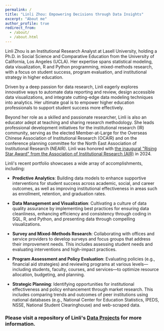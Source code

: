 ```yaml
---
permalink: /
title: "Linli Zhou: Empowering Decisions through Data Insights"
excerpt: "About me"
author_profile: true
redirect_from: 
  - /about/
  - /about.html
---
```


Linli Zhou is an Institutional Research Analyst at Lasell University, holding a Ph.D. in Social Science and Comparative Education from the University of California, Los Angeles (UCLA). Her expertise spans statistical modeling, data visualization, R and Python programming, mixed-methods research, with a focus on student success, program evaluation, and institutional strategy in higher education.

Driven by a deep passion for data research, Linli eagerly explores innovative ways to automate data reporting and review, design accessible data visualizations, and integrate cutting-edge data modeling techniques into analytics. Her ultimate goal is to empower higher education professionals to support student success more effectively.

Beyond her role as a skilled and passionate researcher, Linli is also an educator adept at teaching and sharing research methodology. She leads professional development initiatives for the institutional research (IR) community, serving as the elected Member-at-Large for the Overseas Chinese Association of Institutional Research (OCAIR) and on the conference planning committee for the North East Association of Institutional Research (NEAIR). Linli was honored with [the inaugural "Rising Star Award" from the Association of Institutional Research (AIR)](https://www.airweb.org/resources/awards-scholarships/awards/Rising-Star) in 2024.

Linli's recent portfolio showcases a wide array of accomplishments, including:

- **Predictive Analytics**: Building data models to enhance supportive interventions for student success across academic, social, and career outcomes, as well as improving institutional effectiveness in areas such as enrollment, retention, and graduation rates.

- **Data Management and Visualization**: Cultivating a culture of data quality assurance by implementing best practices for ensuring data cleanliness, enhancing efficiency and consistency through coding in SQL, R, and Python, and presenting data through compelling visualizations.

- **Survey and Mixed-Methods Research**: Collaborating with offices and service providers to develop surveys and focus groups that address their improvement needs. This includes assessing student needs and evaluating interventions and high-impact practices.
  
- **Program Assessment and Policy Evaluation**: Evaluating policies (e.g., financial aid strategies) and reviewing programs at various levels—including students, faculty, courses, and services—to optimize resource allocation, budgeting, and planning.
  
<!--- - **University Strategic Planning:** Analyzing faculty([dashboard](https://ym205k-linli.shinyapps.io/FacultyTenureAnalysis/)) workload and performance, strategically discontinuing or launching programs, and studying student flows.-->

<!--- **Federal Reporting and Board of Trustees' Overview KPIs:** Conducting historical analysis and regression modeling for student admissions, enrollment, financial aid, retention, completion, satisfaction, and career outcomes.-->
  
- **Strategic Planning**: Identifying opportunities for institutional effectiveness and policy enhancement through market research. This includes comparing trends and outcomes of peer institutions using national databases (e.g., National Center for Education Statistics, IPEDS, NSSE, National Student Clearinghouse) and web-scraped data.

### Please visit a repository of Linli's [Data Projects](https://github.com/ZhouLinli/RCodes4DataAnalystics) for more information.

<!--**|Topics|Methodology|-->
<!--**|--------|------|-->
<!--**|[Program Evaluation](https://github.com/ZhouLinli/IR-Projects/blob/main/Survey%20Assessment/BAMsurvey.pdf)|Data Visualization (Infographics)|-->
<!--**|[Satisfaction Studies](https://github.com/ZhouLinli/IR-Projects/blob/main/Survey%20Assessment/ParentSurvey.pdf)|Survey Design and Analysis|-->



<!--hide below-->
<!--format is: | []()    |  |    |-->

<!--**| [Faculty Tenure](https://ym205k-linli.shinyapps.io/FacultyTenureAnalysis/)    | Interactive Viz (R Shiny)   | How has the proportion of tenure-line faculty changed during 2016-2021 for faculty with different rank, racial, sex, and across departments?    |-->

<!--**| [Data Integrity](https://github.com/ZhouLinli/IR-Projects/blob/main/Program%20Evaluation/LMSCanvasAccuracy.md)    | Database Cross-checking  | Validating Data in the learning management system Canvas and Registrar database   |-->

<!--**| [Impact of Placement](https://github.com/ZhouLinli/IR-Projects/blob/main/Data%20Reporting/AggregateData.Viz.md)    | Course Evaluation | How did the change in placement methods impact placement into transfer-level English?                          |-->
<!--**| [Major/Minor Courses](https://github.com/ZhouLinli/IR-Projects/blob/main/Program%20Evaluation/CourseReq.md)     | WebScrapping for Data Collection   | Automatically extract data about university major requirement on website                         |-->



<!--**### Please visit Linli's [Github](https://github.com/ZhouLinli/IR-Projects) for a full list of research projects and analysis details

<!--**[RPubs: Coding/Programming](https://rpubs.com/llz1722)**
<!--**[Tableau: Data visualization](https://tinyurl.com/LinlisTableau)**



<!--**[Publication](https://tinyurl.com/LinliScholar)**
<!--[Resume](https://www.linkedin.com/in/linlizhou/)

<!--[Blog(Chinese)](https://tinyurl.com/LinliDataScienceBlog)-->
<!--[Blog(English)](https://medium.com/@linlizhou.fm)
<!-- [Youtube](https://tinyurl.com/LinliYoutube) -->
